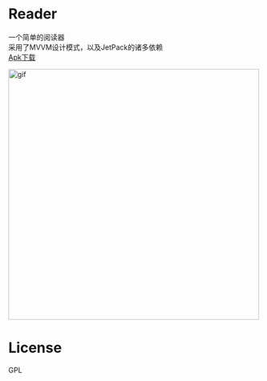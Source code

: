 # Reader
一个简单的阅读器   
采用了MVVM设计模式，以及JetPack的诸多依赖  
[Apk下载](https://github.com/YuanWenHai/Reader/releases)


<img alt="gif" src="./app/screenshots/reader1.0.1_gif.gif"  width="500"/>

# License
GPL
